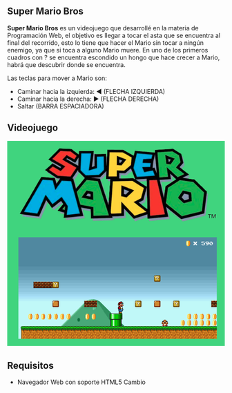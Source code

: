 ## Super Mario Bros

**Super Mario Bros** es un videojuego que desarrollé en la materia de Programación Web, el objetivo es llegar a tocar el asta que se encuentra al final del recorrido, esto lo tiene que hacer el Mario sin tocar a ningún enemigo, ya que si toca a alguno Mario muere. En uno de los primeros cuadros con ? se encuentra escondido un hongo que hace crecer a Mario, habrá que descubrir donde se encuentra.

Las teclas para mover a Mario son:

 - Caminar hacia la izquierda: ◄ (FLECHA IZQUIERDA)
 - Caminar hacia la derecha: ► (FLECHA DERECHA)
 - Saltar (BARRA ESPACIADORA)

Videojuego
----------
![Super Mario Bros](/mario.png)

## Requisitos
 - Navegador Web con soporte HTML5
 Cambio
